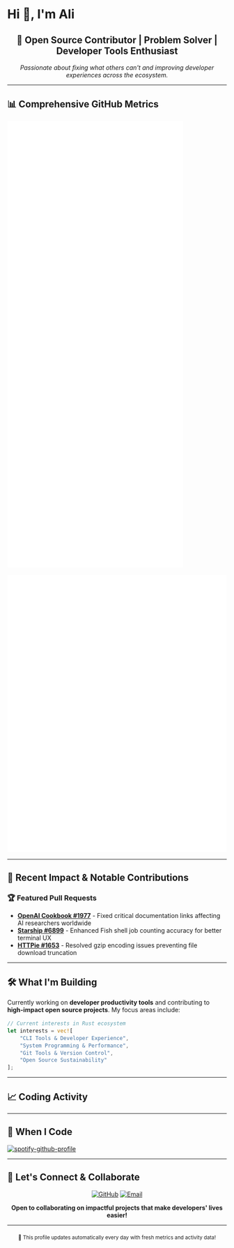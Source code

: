 # Hi 👋, I'm Ali

<div align="center">

## 🚀 Open Source Contributor | Problem Solver | Developer Tools Enthusiast

*Passionate about fixing what others can't and improving developer experiences across the ecosystem.*

</div>

---

## 📊 Comprehensive GitHub Metrics

<!-- الـ metrics الأساسية (مثل Byron تماماً) -->
![Metrics](https://github.com/ali90h/ali90h/blob/main/github-metrics.svg)

<!-- الـ detailed metrics -->
![Detailed Metrics](https://github.com/ali90h/ali90h/blob/main/metrics.detailed.svg)

---

## 🎯 Recent Impact & Notable Contributions

### 🏆 Featured Pull Requests
- **[OpenAI Cookbook #1977](https://github.com/openai/openai-cookbook/pull/1977)** - Fixed critical documentation links affecting AI researchers worldwide
- **[Starship #6899](https://github.com/starship/starship/pull/6899)** - Enhanced Fish shell job counting accuracy for better terminal UX  
- **[HTTPie #1653](https://github.com/httpie/cli/pull/1653)** - Resolved gzip encoding issues preventing file download truncation

---

## 🛠️ What I'm Building

Currently working on **developer productivity tools** and contributing to **high-impact open source projects**. My focus areas include:

```rust
// Current interests in Rust ecosystem
let interests = vec![
    "CLI Tools & Developer Experience",
    "System Programming & Performance",
    "Git Tools & Version Control",
    "Open Source Sustainability"
];
```

---

## 📈 Coding Activity

<!-- Real-time activity will be inserted here by GitHub Actions -->
<!--START_SECTION:activity-->
<!--END_SECTION:activity-->

---

## 🎵 When I Code

<!-- Spotify integration (optional) -->
[![spotify-github-profile](https://spotify-github-profile.vercel.app/api/spotify-playing)](https://spotify-github-profile.vercel.app/api/spotify-playing)

---

## 💬 Let's Connect & Collaborate

<div align="center">

[![GitHub](https://img.shields.io/badge/GitHub-100000?style=for-the-badge&logo=github&logoColor=white)](https://github.com/ali90h)
[![Email](https://img.shields.io/badge/Email-D14836?style=for-the-badge&logo=gmail&logoColor=white)](mailto:your-email@example.com)

**Open to collaborating on impactful projects that make developers' lives easier!**

</div>

---

<div align="center">
  <sub>🤖 This profile updates automatically every day with fresh metrics and activity data!</sub>
</div>
